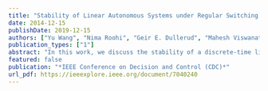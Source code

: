 ```yaml
---
title: "Stability of Linear Autonomous Systems under Regular Switching Sequences"
date: 2014-12-15
publishDate: 2019-12-15
authors: ["Yu Wang", "Nima Roohi", "Geir E. Dullerud", "Mahesh Viswanathan"]
publication_types: ["1"]
abstract: "In this work, we discuss the stability of a discrete-time linear autonomous system under regular switching sequences, whose switching sequences are generated by a Muller automaton. The asymptotic stability of this system, referred to as regular asymptotic stability, generalizes two well-known definitions of stability of autonomous discrete-time linear switched systems, namely absolute asymptotic stability (AAS) and shuffle asymptotic stability (SAS). We also extend these stability definitions to robust versions. We prove that absolute asymptotic stability, robust absolute asymptotic stability and robust shuffle asymptotic stability are equivalent to exponential stability. In addition, by using the Kronecker product, we prove that a robust regular asymptotic stability problem is equivalent to the conjunction of several robust absolute asymptotic stability problems."
featured: false
publication: "*IEEE Conference on Decision and Control (CDC)*"
url_pdf: https://ieeexplore.ieee.org/document/7040240
---
```


